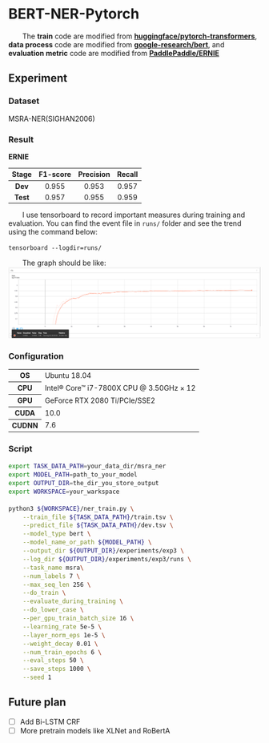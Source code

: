 # BERT-NER-Pytorch

&emsp;&emsp;The **train** code are modified from **[huggingface/pytorch-transformers](https://github.com/huggingface/pytorch-transformers/blob/master/examples/run_squad.py)**, **data process** code are modified from **[google-research/bert](https://github.com/google-research/bert/blob/master/extract_features.py)**, and **evaluation metric** code are modified from **[PaddlePaddle/ERNIE](https://github.com/PaddlePaddle/ERNIE/blob/develop/finetune/sequence_label.py)**

## Experiment

### Dataset

MSRA-NER(SIGHAN2006)

### Result

**ERNIE**

|  Stage   | F1-score | Precision | Recall |
| :------: | :------: | :-------: | :----: |
| **Dev**  |  0.955   |   0.953   | 0.957  |
| **Test** |  0.957   |   0.955   | 0.959  |


&emsp;&emsp;I use tensorboard to record important measures during training and evaluation. You can find the event file in `runs/` folder and see the trend using the command below:

`tensorboard --logdir=runs/`

&emsp;&emsp;The graph should be like:
![final f1](appendix/final_f1.png)

### Configuration

<table> 
    <tr>
        <th>OS</th>
        <td>Ubuntu 18.04</td>
    </tr>
    <tr>
        <th>CPU</th>
        <td>Intel® Core™ i7-7800X CPU @ 3.50GHz × 12 </td>
    </tr>
    <tr>
        <th>GPU</th>
        <td>GeForce RTX 2080 Ti/PCIe/SSE2</td>
    </tr>
    <tr>
        <th>CUDA</th>
        <td>10.0</td>
    </tr>
    <tr>
        <th>CUDNN</th>
        <td>7.6</td>
    </tr>
</table>

### Script

```sh
export TASK_DATA_PATH=your_data_dir/msra_ner
export MODEL_PATH=path_to_your_model
export OUTPUT_DIR=the_dir_you_store_output
export WORKSPACE=your_warkspace

python3 ${WORKSPACE}/ner_train.py \
    --train_file ${TASK_DATA_PATH}/train.tsv \
    --predict_file ${TASK_DATA_PATH}/dev.tsv \
    --model_type bert \
    --model_name_or_path ${MODEL_PATH} \
    --output_dir ${OUTPUT_DIR}/experiments/exp3 \
    --log_dir ${OUTPUT_DIR}/experiments/exp3/runs \
    --task_name msra\
    --num_labels 7 \
    --max_seq_len 256 \
    --do_train \
    --evaluate_during_training \
    --do_lower_case \
    --per_gpu_train_batch_size 16 \
    --learning_rate 5e-5 \
    --layer_norm_eps 1e-5 \
    --weight_decay 0.01 \
    --num_train_epochs 6 \
    --eval_steps 50 \
    --save_steps 1000 \
    --seed 1
```

## Future plan

- [ ] Add Bi-LSTM CRF
- [ ] More pretrain models like XLNet and RoBertA
